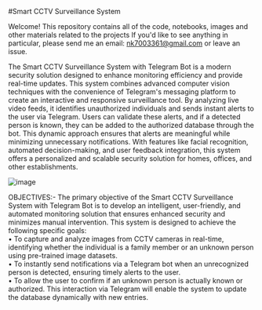 #Smart CCTV Surveillance System

Welcome! This repository contains all of the code, notebooks, images and other materials related to the projects If you'd like to see anything in particular, please send me an email: nk7003361@gmail.com or leave an issue.

The Smart CCTV Surveillance System with Telegram Bot is a modern security solution designed to enhance monitoring efficiency and provide real-time updates. This system combines advanced computer vision techniques with the convenience of Telegram's messaging platform to create an interactive and responsive surveillance tool. By analyzing live video feeds, it identifies unauthorized individuals and sends instant alerts to the user via Telegram. Users can validate these alerts, and if a detected person is known, they can be added to the authorized database through the bot. This dynamic approach ensures that alerts are meaningful while minimizing unnecessary notifications. With features like facial recognition, automated decision-making, and user feedback integration, this system offers a personalized and scalable security solution for homes, offices, and other establishments. 

![image](https://github.com/user-attachments/assets/a26961dc-d393-42c5-be7b-78675652c025)

OBJECTIVES:-
The primary objective of the Smart CCTV Surveillance System with Telegram Bot is to develop an intelligent, user-friendly, and automated monitoring solution that ensures enhanced security and minimizes manual intervention. This system is designed to achieve the following specific goals:
<br>
•	To capture and analyze images from CCTV cameras in real-time, identifying whether the individual is a family member or an unknown person using pre-trained image datasets.<br>
•	To instantly send notifications via a Telegram bot when an unrecognized person is detected, ensuring timely alerts to the user.<br>
•	To allow the user to confirm if an unknown person is actually known or authorized. This interaction via Telegram will enable the system to update the database dynamically with new entries.<br>
